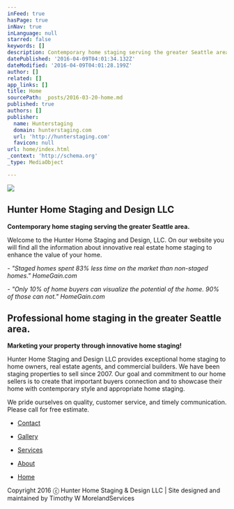 ```yaml
---
inFeed: true
hasPage: true
inNav: true
inLanguage: null
starred: false
keywords: []
description: Contemporary home staging serving the greater Seattle area.
datePublished: '2016-04-09T04:01:34.132Z'
dateModified: '2016-04-09T04:01:28.199Z'
author: []
related: []
app_links: []
title: Home
sourcePath: _posts/2016-03-20-home.md
published: true
authors: []
publisher:
  name: Hunterstaging
  domain: hunterstaging.com
  url: 'http://hunterstaging.com'
  favicon: null
url: home/index.html
_context: 'http://schema.org'
_type: MediaObject

---
```

![](https://the-grid-user-content.s3-us-west-2.amazonaws.com/406a13e5-fe7a-4776-a20c-82fafa00ec44.jpg)

## Hunter Home Staging and Design LLC

**Contemporary home staging serving the greater Seattle area.**

Welcome to the Hunter Home Staging and Design, LLC. On our website you will find all the information about innovative real estate home staging to enhance the value of your home.

_- "Staged homes spent 83% less time on the market than non-staged homes." HomeGain.com_

_- "Only 10% of home buyers can visualize the potential of the home. 90% of those can not." HomeGain.com_

## Professional home staging in the greater Seattle area.

**Marketing your property through innovative home staging!**

Hunter Home Staging and Design LLC provides exceptional home staging to home owners, real estate agents, and commercial builders. We have been staging properties to sell since 2007\. Our goal and commitment to our home sellers is to create that important buyers connection and to showcase their home with contemporary style and appropriate home staging.

We pride ourselves on quality, customer service, and timely communication. Please call for free estimate. 

* [Contact][0]

* [Gallery][1]

* [Services][2]

* [About][3]

* [Home][4]

Copyright 2016 ⓒ Hunter Home Staging & Design LLC | Site designed and maintained by Timothy W MorelandServices

[0]: https://thegrid.ai/hunterhomestaging/contact/
[1]: https://thegrid.ai/hunterhomestaging/gallery/
[2]: https://thegrid.ai/hunterhomestaging/services/
[3]: https://thegrid.ai/hunterhomestaging/about/
[4]: https://thegrid.ai/hunterhomestaging/home/
